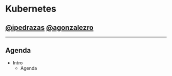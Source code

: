 # Kubernetes

## [@ipedrazas](https://twitter.com/ipedrazas) [@agonzalezro](http://twitter.com/agonzalezro)

---

Agenda
------

* Intro
	* Agenda
